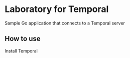 # Laboratory for Temporal
Sample Go application that connects to a Temporal server

## How to use

Install Temporal